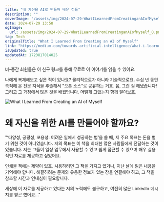 ```yaml
---
title: "내 자신을 AI로 만들며 배운 점들"
description: ""
coverImage: "/assets/img/2024-07-29-WhatILearnedFromCreatinganAIofMyself_0.png"
date: 2024-07-29 13:58
ogImage: 
  url: /assets/img/2024-07-29-WhatILearnedFromCreatinganAIofMyself_0.png
tag: Tech
originalTitle: "What I Learned From Creating an AI of Myself"
link: "https://medium.com/towards-artificial-intelligence/what-i-learned-from-creating-an-ai-of-myself-ff8f994fa485"
isUpdated: true
updatedAt: 1723817014025
---
```




비-중간 회원들은 이 친구 링크를 통해 무료로 이 이야기를 읽을 수 있어요.

나에게 복제해보고 싶은 적이 있나요? 물리적으로가 아니라 기술적으로요. 수십 년 동안 축적해 온 전문 지식을 추출해서 "오픈 소스"로 공유하는 거죠. 음, 그런 걸 해냈습니다! 그리고 그 과정에서 많은 것을 배웠답니다. 어떻게 그랬는지 함께 알아보죠.

![What I Learned From Creating an AI of Myself](/assets/img/2024-07-29-WhatILearnedFromCreatinganAIofMyself_0.png)

# 왜 자신을 위한 AI를 만들어야 할까요?

<div class="content-ad"></div>

"‘다양성, 공평성, 포용성: 어려운 일에서 성공하는 법’을 쓸 때, 제 주요 목표는 돈을 벌기 위한 것이 아니었습니다. 저의 목표는 이 책을 최대한 많은 사람들에게 전달하는 것이었습니다. 저는 그들이 일상 업무에서 사용할 수 있고 쉽게 접근할 수 있으며 매우 실용적인 자료를 제공하고 싶었어요.

인쇄물 책에는 제약이 있죠. 사용하려면 그 책을 가지고 있거나, 지난 날에 읽은 내용을 기억해야 합니다. 해결하려는 문제와 유용한 정보가 있는 장을 연결해야 하고, 그 책을 참조할 시간과 인내심이 필요합니다.

세상에 이 자료를 제공하고 있다는 저의 노력에도 불구하고, 여전히 많은 LinkedIn 메시지를 받곤 했어요…"